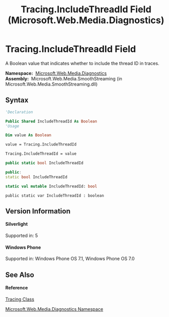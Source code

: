 ﻿---
title: Tracing.IncludeThreadId Field (Microsoft.Web.Media.Diagnostics)
TOCTitle: IncludeThreadId Field
ms:assetid: F:Microsoft.Web.Media.Diagnostics.Tracing.IncludeThreadId
ms:mtpsurl: https://msdn.microsoft.com/en-us/library/microsoft.web.media.diagnostics.tracing.includethreadid(v=VS.95)
ms:contentKeyID: 46307535
ms.date: 05/31/2012
mtps_version: v=VS.95
f1_keywords:
- Microsoft.Web.Media.Diagnostics.Tracing.IncludeThreadId
dev_langs:
- CSharp
- JScript
- VB
- FSharp
- c++
api_location:
- Microsoft.Web.Media.SmoothStreaming.dll
api_name:
- Microsoft.Web.Media.Diagnostics.Tracing.IncludeThreadId
api_type:
- Managed
topic_type:
- apiref
- kbSyntax
product_family_name: VS
ROBOTS: INDEX,FOLLOW
---

# Tracing.IncludeThreadId Field

A Boolean value that indicates whether to include the thread ID in traces.

**Namespace:**  [Microsoft.Web.Media.Diagnostics](microsoft-web-media-diagnostics-namespace_1.md)  
**Assembly:**  Microsoft.Web.Media.SmoothStreaming (in Microsoft.Web.Media.SmoothStreaming.dll)

## Syntax

``` vb
'Declaration

Public Shared IncludeThreadId As Boolean
'Usage

Dim value As Boolean

value = Tracing.IncludeThreadId

Tracing.IncludeThreadId = value
```

``` csharp
public static bool IncludeThreadId
```

``` c++
public:
static bool IncludeThreadId
```

``` fsharp
static val mutable IncludeThreadId: bool
```

``` jscript
public static var IncludeThreadId : boolean
```

## Version Information

#### Silverlight

Supported in: 5  

#### Windows Phone

Supported in: Windows Phone OS 7.1, Windows Phone OS 7.0  

## See Also

#### Reference

[Tracing Class](tracing-class-microsoft-web-media-diagnostics_1.md)

[Microsoft.Web.Media.Diagnostics Namespace](microsoft-web-media-diagnostics-namespace_1.md)

